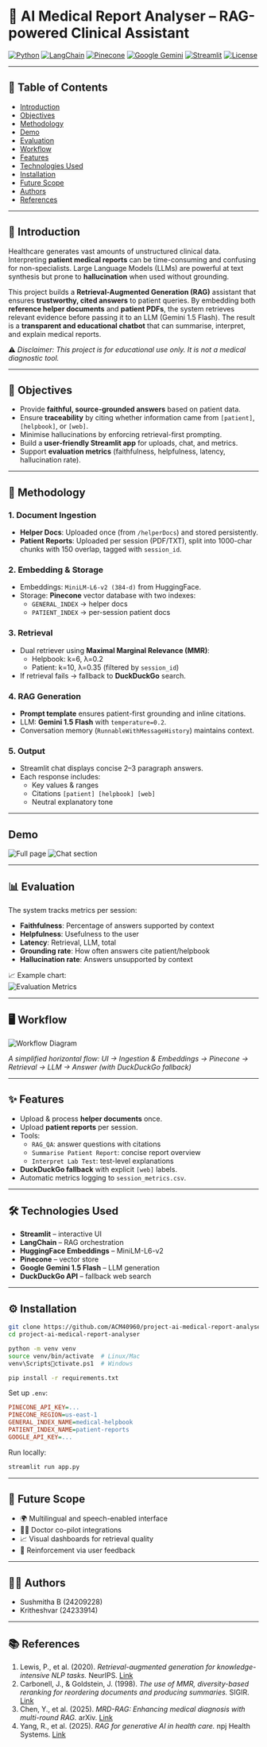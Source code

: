 # 🧠 AI Medical Report Analyser – RAG-powered Clinical Assistant  

[![Python](https://img.shields.io/badge/Python-3.10+-blue.svg)](https://www.python.org/)  [![LangChain](https://img.shields.io/badge/Framework-LangChain-green)](https://www.langchain.com/)  [![Pinecone](https://img.shields.io/badge/VectorDB-Pinecone-orange)](https://www.pinecone.io/)  [![Google Gemini](https://img.shields.io/badge/LLM-Gemini--1.5--Flash-red)](https://ai.google.dev/gemini-api)  [![Streamlit](https://img.shields.io/badge/UI-Streamlit-pink)](https://streamlit.io/)  [![License](https://img.shields.io/badge/License-MIT-purple.svg)](LICENSE)  

---

## 📑 Table of Contents
- [Introduction](#-introduction)
- [Objectives](#-objectives)
- [Methodology](#-methodology)
- [Demo](#demo)
- [Evaluation](#-evaluation)
- [Workflow](#-workflow)
- [Features](#-features)
- [Technologies Used](#-technologies-used)
- [Installation](#-installation)
- [Future Scope](#-future-scope)
- [Authors](#-authors)
- [References](#-references)

---

## 📖 Introduction  
Healthcare generates vast amounts of unstructured clinical data. Interpreting **patient medical reports** can be time-consuming and confusing for non-specialists. Large Language Models (LLMs) are powerful at text synthesis but prone to **hallucination** when used without grounding.  

This project builds a **Retrieval-Augmented Generation (RAG)** assistant that ensures **trustworthy, cited answers** to patient queries. By embedding both **reference helper documents** and **patient PDFs**, the system retrieves relevant evidence before passing it to an LLM (Gemini 1.5 Flash). The result is a **transparent and educational chatbot** that can summarise, interpret, and explain medical reports.  

⚠️ *Disclaimer: This project is for educational use only. It is not a medical diagnostic tool.*  

---

## 🎯 Objectives  
- Provide **faithful, source-grounded answers** based on patient data.  
- Ensure **traceability** by citing whether information came from `[patient]`, `[helpbook]`, or `[web]`.  
- Minimise hallucinations by enforcing retrieval-first prompting.  
- Build a **user-friendly Streamlit app** for uploads, chat, and metrics.  
- Support **evaluation metrics** (faithfulness, helpfulness, latency, hallucination rate).  

---

## 🔎 Methodology  

### 1. Document Ingestion  
- **Helper Docs**: Uploaded once (from `/helperDocs`) and stored persistently.  
- **Patient Reports**: Uploaded per session (PDF/TXT), split into 1000-char chunks with 150 overlap, tagged with `session_id`.  

### 2. Embedding & Storage  
- Embeddings: `MiniLM-L6-v2 (384-d)` from HuggingFace.  
- Storage: **Pinecone** vector database with two indexes:  
  - `GENERAL_INDEX` → helper docs  
  - `PATIENT_INDEX` → per-session patient docs  

### 3. Retrieval  
- Dual retriever using **Maximal Marginal Relevance (MMR)**:  
  - Helpbook: k=6, λ=0.2  
  - Patient: k=10, λ=0.35 (filtered by `session_id`)  
- If retrieval fails → fallback to **DuckDuckGo** search.  

### 4. RAG Generation  
- **Prompt template** ensures patient-first grounding and inline citations.  
- LLM: **Gemini 1.5 Flash** with `temperature=0.2`.  
- Conversation memory (`RunnableWithMessageHistory`) maintains context.  

### 5. Output  
- Streamlit chat displays concise 2–3 paragraph answers.  
- Each response includes:  
  - Key values & ranges  
  - Citations `[patient] [helpbook] [web]`  
  - Neutral explanatory tone  

---

## Demo 

![Full page](readmePics/full_page.png) 
![Chat section](readmePics/full_chat.png) 

---

## 📊 Evaluation  

The system tracks metrics per session:  
- **Faithfulness**: Percentage of answers supported by context  
- **Helpfulness**: Usefulness to the user  
- **Latency**: Retrieval, LLM, total  
- **Grounding rate**: How often answers cite patient/helpbook  
- **Hallucination rate**: Answers unsupported by context  

📈 Example chart:  
![Evaluation Metrics](readmePics/evaluation_metrics.png)  

---

## 🖥️ Workflow  

![Workflow Diagram](readmePics/workflow_horizontal1.png)  

*A simplified horizontal flow: UI → Ingestion & Embeddings → Pinecone → Retrieval → LLM → Answer (with DuckDuckGo fallback)*  

---

## ✨ Features  
- Upload & process **helper documents** once.  
- Upload **patient reports** per session.  
- Tools:  
  - `RAG_QA`: answer questions with citations  
  - `Summarise Patient Report`: concise report overview  
  - `Interpret Lab Test`: test-level explanations  
- **DuckDuckGo fallback** with explicit `[web]` labels.  
- Automatic metrics logging to `session_metrics.csv`.  

---

## 🛠️ Technologies Used  
- **Streamlit** – interactive UI  
- **LangChain** – RAG orchestration  
- **HuggingFace Embeddings** – MiniLM-L6-v2  
- **Pinecone** – vector store  
- **Google Gemini 1.5 Flash** – LLM generation  
- **DuckDuckGo API** – fallback web search  

---

## ⚙️ Installation  

```bash
git clone https://github.com/ACM40960/project-ai-medical-report-analyser.git
cd project-ai-medical-report-analyser

python -m venv venv
source venv/bin/activate  # Linux/Mac
venv\Scriptsctivate.ps1  # Windows

pip install -r requirements.txt
```

Set up `.env`:  
```ini
PINECONE_API_KEY=...
PINECONE_REGION=us-east-1
GENERAL_INDEX_NAME=medical-helpbook
PATIENT_INDEX_NAME=patient-reports
GOOGLE_API_KEY=...
```

Run locally:  
```bash
streamlit run app.py
```

---

## 📌 Future Scope  
- 🌍 Multilingual and speech-enabled interface  
- 🧑‍⚕️ Doctor co-pilot integrations  
- 📈 Visual dashboards for retrieval quality  
- 🔄 Reinforcement via user feedback

---

## 🧑‍💻 Authors  
- Sushmitha B (24209228)  
- Kritheshvar (24233914)

---

## 📚 References  
1. Lewis, P., et al. (2020). *Retrieval-augmented generation for knowledge-intensive NLP tasks.* NeurIPS. [Link](https://proceedings.neurips.cc/paper/2020/file/6b493230205f780e1bc26945df7481e5-Paper.pdf)  
2. Carbonell, J., & Goldstein, J. (1998). *The use of MMR, diversity-based reranking for reordering documents and producing summaries.* SIGIR. [Link](https://www.cs.cmu.edu/~jgc/publication/The_Use_MMR_Diversity_Based_LTMIR_1998.pdf)  
3. Chen, Y., et al. (2025). *MRD-RAG: Enhancing medical diagnosis with multi-round RAG.* arXiv. [Link](https://arxiv.org/html/2504.07724v1)  
4. Yang, R., et al. (2025). *RAG for generative AI in health care.* npj Health Systems. [Link](https://www.nature.com/articles/s44401-024-00004-1)  

